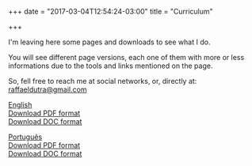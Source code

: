 +++
date = "2017-03-04T12:54:24-03:00"
title = "Curriculum"

+++

I'm leaving here some pages and downloads to see what I do.

You will see different page versions, each one of them with more or less informations due to the tools and links mentioned on the page.

So, fell free to reach me at social networks, or, directly at: raffaeldutra@gmail.com

[English](/page/cv/resume)  
[Download PDF format](https://docs.google.com/document/d/1JmTWhfuiP6VPAfj2H2S6BpPBBw852mDDVMtS9lPumb8/export?format=pdf)  
[Download DOC format](https://docs.google.com/document/d/1JmTWhfuiP6VPAfj2H2S6BpPBBw852mDDVMtS9lPumb8/export?format=doc)


[Português](/ptbr/page/cv/resume)  
[Download PDF format](https://docs.google.com/document/d/1R0NZdjbuIEMw4mhGMMBMNdVcgc71lrzX0eEIhW7bHUM/export?format=pdf)  
[Download DOC format](https://docs.google.com/document/d/1R0NZdjbuIEMw4mhGMMBMNdVcgc71lrzX0eEIhW7bHUM/export?format=doc)

